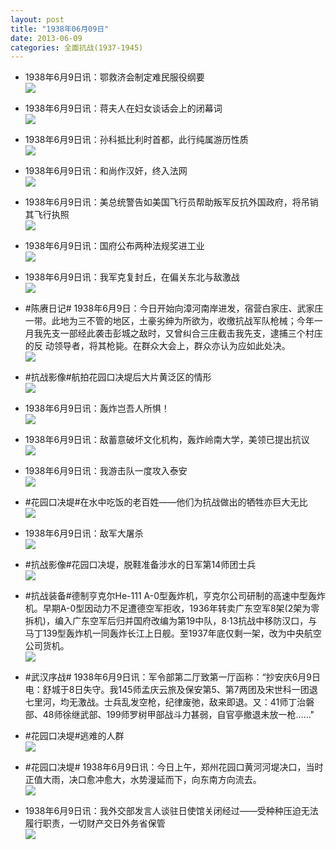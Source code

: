 ```yaml
---
layout: post
title: "1938年06月09日"
date: 2013-06-09
categories: 全面抗战(1937-1945)
---
```


<meta name="referrer" content="no-referrer" />

- 1938年6月9日讯：鄂救济会制定难民服役纲要 <br/><img src="https://ww4.sinaimg.cn/large/aca367d8jw1e5i90gu14uj20c10np0us.jpg" />

- 1938年6月9日讯：蒋夫人在妇女谈话会上的闭幕词 <br/><img src="https://ww4.sinaimg.cn/large/aca367d8jw1e5i7imfvgoj20c117bgrn.jpg" />

- 1938年6月9日讯：孙科抵比利时首都，此行纯属游历性质 <br/><img src="https://ww1.sinaimg.cn/large/aca367d8jw1e5i7a1u9n8j20c10pnjss.jpg" />

- 1938年6月9日讯：和尚作汉奸，终入法网 <br/><img src="https://ww3.sinaimg.cn/large/aca367d8jw1e5i5sa3uejj20930fdq4k.jpg" />

- 1938年6月9日讯：美总统警告如美国飞行员帮助叛军反抗外国政府，将吊销其飞行执照 <br/><img src="https://ww2.sinaimg.cn/large/aca367d8jw1e5i41sgnnpj20910grjs7.jpg" />

- 1938年6月9日讯：国府公布两种法规奖进工业 <br/><img src="https://ww3.sinaimg.cn/large/aca367d8jw1e5i2bg4cyij20c10w542i.jpg" />

- 1938年6月9日讯：我军克复封丘，在偏关东北与敌激战 <br/><img src="https://ww4.sinaimg.cn/large/aca367d8jw1e5i0kmbjqpj20c10n20v2.jpg" />

- #陈赓日记# 1938年6月9日：今日开始向漳河南岸进发，宿营白家庄、武家庄一带。此地为三不管的地区，土豪劣绅为所欲为，收缴抗战军队枪械；今年一月我先支一部经此袭击彭城之敌时，又曾纠合三庄截击我先支，逮捕三个村庄的反 动领导者，将其枪毙。在群众大会上，群众亦认为应如此处决。 <br/><img src="https://ww2.sinaimg.cn/large/aca367d8jw1e5hy16658vj20b40f6ta3.jpg" />

- #抗战影像#航拍花园口决堤后大片黄泛区的情形 <br/><img src="https://ww2.sinaimg.cn/large/aca367d8jw1e5hw94sxkfj20i20d5dha.jpg" />

- 1938年6月9日讯：轰炸岂吾人所惧！ <br/><img src="https://ww3.sinaimg.cn/large/aca367d8jw1e5hvd8t176j20c10sj77u.jpg" />

- 1938年6月9日讯：敌蓄意破坏文化机构，轰炸岭南大学，美领已提出抗议 <br/><img src="https://ww1.sinaimg.cn/large/aca367d8jw1e5htng7rl4j204c0a4q33.jpg" />

- 1938年6月9日讯：我游击队一度攻入泰安 <br/><img src="https://ww3.sinaimg.cn/large/aca367d8jw1e5hrwdj1enj20au0ootal.jpg" />

- #花园口决堤#在水中吃饭的老百姓——他们为抗战做出的牺牲亦巨大无比 <br/><img src="https://ww2.sinaimg.cn/large/aca367d8jw1e5hrblifx0j20ma0h20vw.jpg" />

- 1938年6月9日讯：敌军大屠杀 <br/><img src="https://ww1.sinaimg.cn/large/aca367d8jw1e5hq61rm2bj20aq0a5q40.jpg" />

- #抗战影像#花园口决堤，脱鞋准备涉水的日军第14师团士兵 <br/><img src="https://ww2.sinaimg.cn/large/aca367d8jw1e5hpbg4ap9j20hs0dnwgh.jpg" />

- #抗战装备#德制亨克尔He-111 A-0型轰炸机，亨克尔公司研制的高速中型轰炸机。早期A-0型因动力不足遭德空军拒收，1936年转卖广东空军8架(2架为零拆机)，编入广东空军后归并国府改编为第19中队，8·13抗战中移防汉口，与马丁139型轰炸机一同轰炸长江上日舰。至1937年底仅剩一架，改为中央航空公司货机。 <br/><img src="https://ww2.sinaimg.cn/large/aca367d8jw1e5hnka9mrkj20c10c1wf2.jpg" />

- #武汉序战# 1938年6月9日讯：军令部第二厅致第一厅函称：“抄安庆6月9日电：舒城于8日失守。我145师孟庆云旅及保安第5、第7两团及宋世科一团退七里河，均无激战。士兵乱发空枪，纪律废弛，敌来即退。又：41师丁治磐部、48师徐继武部、199师罗树甲部战斗力甚弱，自官亭撤退未放一枪......" 

- #花园口决堤#逃难的人群 <br/><img src="https://ww4.sinaimg.cn/large/aca367d8jw1e5hm4brgtyj20ci08sjrz.jpg" />

- #花园口决堤# 1938年6月9日讯：今日上午，郑州花园口黄河河堤决口，当时正值大雨，决口愈冲愈大，水势漫延而下，向东南方向流去。  <br/><img src="https://ww2.sinaimg.cn/large/aca367d8jw1e5hk5uy1txj20c11oy0xf.jpg" />

- 1938年6月9日讯：我外交部发言人谈驻日使馆关闭经过——受种种压迫无法履行职责，一切财产交日外务省保管 <br/><img src="https://ww3.sinaimg.cn/large/aca367d8jw1e5hj8sg9mij20fz0flwh3.jpg" />

